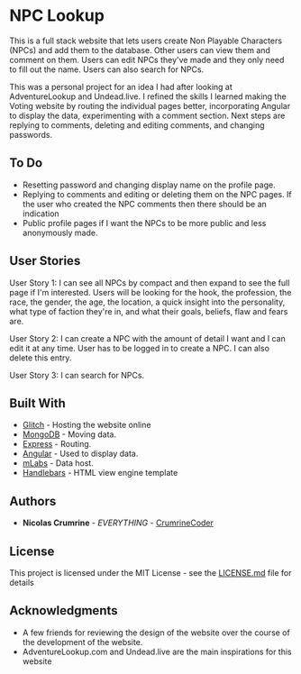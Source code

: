 # NPC Lookup

This is a full stack website that lets users create Non Playable Characters (NPCs) and add them to the database. Other users can view them and comment on them. Users can edit NPCs they've made and they only need to fill out the name. Users can also search for NPCs.

This was a personal project for an idea I had after looking at AdventureLookup and Undead.live. I refined the skills I learned making the Voting website by routing the individual pages better, incorporating Angular to display the data, experimenting with a comment section. Next steps are replying to comments, deleting and editing comments, and changing passwords.

## To Do

* Resetting password and changing display name on the profile page. 
* Replying to comments and editing or deleting them on the NPC pages. If the user who created the NPC comments then there should be an indication
* Public profile pages if I want the NPCs to be more public and less anonymously made. 

## User Stories

User Story 1: I can see all NPCs by compact and then expand to see the full page if I'm interested. Users will be looking for the hook, the profession, the race, the gender, the age, the location, a quick insight into the personality, what type of faction they're in, and what their goals, beliefs, flaw and fears are.

User Story 2: I can create a NPC with the amount of detail I want and I can edit it at any time. User has to be logged in to create a NPC. I can also delete this entry. 

User Story 3: I can search for NPCs.

## Built With

* [Glitch](https://glitch.com/) - Hosting the website online
* [MongoDB](https://www.mongodb.com/) - Moving data.
* [Express](https://expressjs.com/) - Routing.
* [Angular](https://angularjs.org/) - Used to display data.
* [mLabs](https://mlab.com/) - Data host.
* [Handlebars](http://handlebarsjs.com/) - HTML view engine template

## Authors

* **Nicolas Crumrine** - *EVERYTHING* - [CrumrineCoder](https://github.com/CrumrineCoder)

## License

This project is licensed under the MIT License - see the [LICENSE.md](LICENSE.md) file for details

## Acknowledgments

* A few friends for reviewing the design of the website over the course of the development of the website. 
* AdventureLookup.com and Undead.live are the main inspirations for this website
